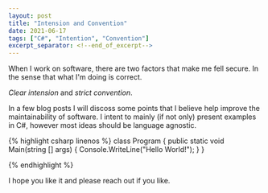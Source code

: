 ```yaml
---
layout: post
title: "Intension and Convention"
date: 2021-06-17
tags: ["C#", "Intention", "Convention"]
excerpt_separator: <!--end_of_excerpt-->
---
```


When I work on software, there are two factors that make me fell secure. In the sense that what I'm doing is correct.

*Clear intension* and *strict convention*.
<!--end_of_excerpt-->
In a few blog posts I will discoss some points that I believe help improve
the maintainability of software. I intent to mainly (if not only) present 
examples in C#, however most ideas should be language agnostic.


{% highlight csharp linenos %}
class Program
{
    public static void Main(string [] args)
    {
        Console.WriteLine("Hello World!");
    }
}

{% endhighlight %}

I hope you like it and please reach out if you like.